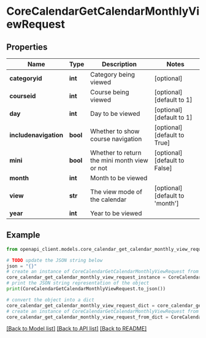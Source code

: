 # CoreCalendarGetCalendarMonthlyViewRequest


## Properties

Name | Type | Description | Notes
------------ | ------------- | ------------- | -------------
**categoryid** | **int** | Category being viewed | [optional] 
**courseid** | **int** | Course being viewed | [optional] [default to 1]
**day** | **int** | Day to be viewed | [optional] [default to 1]
**includenavigation** | **bool** | Whether to show course navigation | [optional] [default to True]
**mini** | **bool** | Whether to return the mini month view or not | [optional] [default to False]
**month** | **int** | Month to be viewed | 
**view** | **str** | The view mode of the calendar | [optional] [default to 'month']
**year** | **int** | Year to be viewed | 

## Example

```python
from openapi_client.models.core_calendar_get_calendar_monthly_view_request import CoreCalendarGetCalendarMonthlyViewRequest

# TODO update the JSON string below
json = "{}"
# create an instance of CoreCalendarGetCalendarMonthlyViewRequest from a JSON string
core_calendar_get_calendar_monthly_view_request_instance = CoreCalendarGetCalendarMonthlyViewRequest.from_json(json)
# print the JSON string representation of the object
print(CoreCalendarGetCalendarMonthlyViewRequest.to_json())

# convert the object into a dict
core_calendar_get_calendar_monthly_view_request_dict = core_calendar_get_calendar_monthly_view_request_instance.to_dict()
# create an instance of CoreCalendarGetCalendarMonthlyViewRequest from a dict
core_calendar_get_calendar_monthly_view_request_from_dict = CoreCalendarGetCalendarMonthlyViewRequest.from_dict(core_calendar_get_calendar_monthly_view_request_dict)
```
[[Back to Model list]](../README.md#documentation-for-models) [[Back to API list]](../README.md#documentation-for-api-endpoints) [[Back to README]](../README.md)


